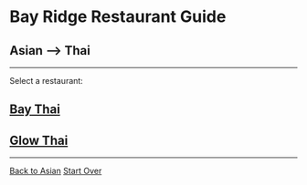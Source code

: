 # Bay Ridge Restaurant Guide
## Asian --> Thai
---
Select a restaurant:
## [Bay Thai](http://www.brooklynbaythai.com/)
## [ Glow Thai](http://glowthai.com/)
---
[Back to Asian](asian.md)
[Start Over](../home.md)